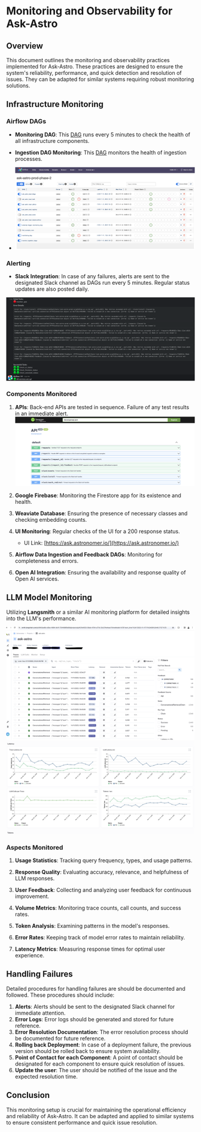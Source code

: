 # Monitoring and Observability for Ask-Astro

## Overview

This document outlines the monitoring and observability practices implemented for Ask-Astro. These practices are designed to ensure the system's reliability, performance, and quick detection and resolution of issues. They can be adapted for similar systems requiring robust monitoring solutions.

## Infrastructure Monitoring

### Airflow DAGs

- **Monitoring DAG**: This [DAG](../airflow/dags/monitor/monitor.py) runs every 5 minutes to check the health of all infrastructure components.
- **Ingestion DAG Monitoring**: This [DAG](../airflow/dags/monitor/monitor_ingestion_dags.py) monitors the health of ingestion processes.

- ![Airflow DAGs](./_static/images/monitoring/airflow_dags.png)

### Alerting

- **Slack Integration**: In case of any failures, alerts are sent to the designated Slack channel as DAGs run every 5 minutes. Regular status updates are also posted daily.

![slack alerts](./_static/images/monitoring/slack_alerts.png)

### Components Monitored

1. **APIs**: Back-end APIs are tested in sequence. Failure of any test results in an immediate alert.
  ![APIs swagger UI](./_static/images/monitoring/api_swagger.png)

2. **Google Firebase**: Monitoring the Firestore app for its existence and health.

3. **Weaviate Database**: Ensuring the presence of necessary classes and checking embedding counts.

4. **UI Monitoring**: Regular checks of the UI for a 200 response status.
   - UI Link: [https://ask.astronomer.io/](https://ask.astronomer.io/)

5. **Airflow Data Ingestion and Feedback DAGs**: Monitoring for completeness and errors.

6. **Open AI Integration**: Ensuring the availability and response quality of Open AI services.

## LLM Model Monitoring

Utilizing **Langsmith** or a similar AI monitoring platform for detailed insights into the LLM's performance.

![langsmith dashboard](./_static/images/monitoring/langsmith1.png)
![langsmith latency](./_static/images/monitoring/latency.png)

### Aspects Monitored

1. **Usage Statistics**: Tracking query frequency, types, and usage patterns.

2. **Response Quality**: Evaluating accuracy, relevance, and helpfulness of LLM responses.

3. **User Feedback**: Collecting and analyzing user feedback for continuous improvement.

4. **Volume Metrics**: Monitoring trace counts, call counts, and success rates.

5. **Token Analysis**: Examining patterns in the model's responses.

6. **Error Rates**: Keeping track of model error rates to maintain reliability.

7. **Latency Metrics**: Measuring response times for optimal user experience.


## Handling Failures

Detailed procedures for handling failures are should be documented and followed. These procedures should include:
1. **Alerts**: Alerts should be sent to the designated Slack channel for immediate attention.
2. **Error Logs**: Error logs should be generated and stored for future reference.
3. **Error Resolution Documentation**: The error resolution process should be documented for future reference.
4. **Rolling back Deployment**: In case of a deployment failure, the previous version should be rolled back to ensure system availability.
5. **Point of Contact for each Component**: A point of contact should be designated for each component to ensure quick resolution of issues.
6. **Update the user**: The user should be notified of the issue and the expected resolution time.


## Conclusion

This monitoring setup is crucial for maintaining the operational efficiency and reliability of Ask-Astro. It can be adapted and applied to similar systems to ensure consistent performance and quick issue resolution.
